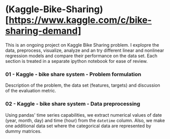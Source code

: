 # (Kaggle-Bike-Sharing)[https://www.kaggle.com/c/bike-sharing-demand]
This is an ongoing project on Kaggle Bike Sharing problem. I explopre the data, preprocess, visualize, analyze and an try different linear and nonlinear regression models and compare their performance on the data set. Each section is treated in a separate ipython notebook for ease of review.

### 01 - Kaggle - bike share system -  Problem formulation
Description of the problem, the data set (features, targets) and discussion of the evaluation metric.

### 02 - Kaggle - bike share system - Data preprocessing
Using pandas' time series capabilities, we extract numerical values of date (year, month, day) and time (hour) from the `datetime` column. Also, we make one additional data set where the categorical data are represented by dummy matrices.






